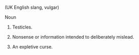 (UK English slang, vulgar)

Noun

1. Testicles.

2. Nonsense or information intended to deliberately mislead.

3. An expletive curse.